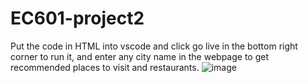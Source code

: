 # EC601-project2
Put the code in HTML into vscode and click go live in the bottom right corner to run it, and enter any city name in the webpage to get recommended places to visit and restaurants.
![image](https://github.com/Last-Reunion/EC601-project2/assets/77837061/11dcd65b-5d7e-4972-bd80-aeadb2781a8b)
